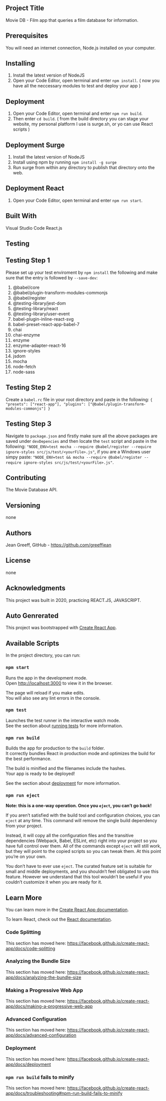 ## Project Title
Movie DB - Film app that queries a film database for information.

## Prerequisites
You will need an internet connection, Node.js installed on your computer.

## Installing
1. Install the latest version of NodeJS
2. Open your Code Editor, open terminal and enter `npm install`.
( now you have all the neccessary modules to test and deploy your app )

## Deployment 
1. Open your Code Editor, open terminal and enter `npm run build`.
2. Then enter `cd build`.
 ( from the build directory you can stage your website, my personal platform I use is surge.sh, or yo can use React scripts )

## Deployment Surge
1. Install the latest version of NodeJS
2. Install using npm by running `npm install -g surge`
2. Run surge from within any directory to publish that directory onto the web.

## Deployment React
1. Open your Code Editor, open terminal and enter `npm run start`.


## Built With 
Visual Studio Code
React.js

## Testing
## Testing Step 1
Please set up your test enviroment by `npm install` the following and make sure that the entry is followed by `--save-dev`:
1. @babel/core
2.  @babel/plugin-transform-modules-commonjs
3. @babel/register
4. @testing-library/jest-dom
5. @testing-library/react
6. @testing-library/user-event
7. babel-plugin-inline-react-svg
8. babel-preset-react-app-babel-7
9. chai
10. chai-enzyme
11. enzyme
12. enzyme-adapter-react-16
13. ignore-styles
14. jsdom
15. mocha
16. node-fetch
17. node-sass
## Testing Step 2 
Create a `babel.rc` file in your root directory and paste in the following: 
`{    
    "presets": ["react-app"],
    "plugins": ["@babel/plugin-transform-modules-commonjs"]
}`

## Testing Step 3
Navigate to `package.json` and firstly make sure all the above packages are saved under `devDepencies` and then locate
the `test` script and paste in the following: `"NODE_ENV=test mocha --require @babel/register --require ignore-styles src/js/test/<yourFile>.js"`,
if you are a Windows user simpy paste: `"NODE_ENV=test && mocha --require @babel/register --require ignore-styles src/js/test/<yourFile>.js"`.

   

## Contributing
The Movie Database API.

## Versioning
none

## Authors
Jean Greeff, GitHub - https://github.com/greeffjean

## License
none


## Acknowledgments
This project was built in 2020, practicing REACT.JS, JAVASCRIPT.



## Auto Genrerated 
This project was bootstrapped with [Create React App](https://github.com/facebook/create-react-app).

## Available Scripts

In the project directory, you can run:

### `npm start`

Runs the app in the development mode.<br />
Open [http://localhost:3000](http://localhost:3000) to view it in the browser.

The page will reload if you make edits.<br />
You will also see any lint errors in the console.

### `npm test`

Launches the test runner in the interactive watch mode.<br />
See the section about [running tests](https://facebook.github.io/create-react-app/docs/running-tests) for more information.

### `npm run build`

Builds the app for production to the `build` folder.<br />
It correctly bundles React in production mode and optimizes the build for the best performance.

The build is minified and the filenames include the hashes.<br />
Your app is ready to be deployed!

See the section about [deployment](https://facebook.github.io/create-react-app/docs/deployment) for more information.

### `npm run eject`

**Note: this is a one-way operation. Once you `eject`, you can’t go back!**

If you aren’t satisfied with the build tool and configuration choices, you can `eject` at any time. This command will remove the single build dependency from your project.

Instead, it will copy all the configuration files and the transitive dependencies (Webpack, Babel, ESLint, etc) right into your project so you have full control over them. All of the commands except `eject` will still work, but they will point to the copied scripts so you can tweak them. At this point you’re on your own.

You don’t have to ever use `eject`. The curated feature set is suitable for small and middle deployments, and you shouldn’t feel obligated to use this feature. However we understand that this tool wouldn’t be useful if you couldn’t customize it when you are ready for it.

## Learn More

You can learn more in the [Create React App documentation](https://facebook.github.io/create-react-app/docs/getting-started).

To learn React, check out the [React documentation](https://reactjs.org/).

### Code Splitting

This section has moved here: https://facebook.github.io/create-react-app/docs/code-splitting

### Analyzing the Bundle Size

This section has moved here: https://facebook.github.io/create-react-app/docs/analyzing-the-bundle-size

### Making a Progressive Web App

This section has moved here: https://facebook.github.io/create-react-app/docs/making-a-progressive-web-app

### Advanced Configuration

This section has moved here: https://facebook.github.io/create-react-app/docs/advanced-configuration

### Deployment

This section has moved here: https://facebook.github.io/create-react-app/docs/deployment

### `npm run build` fails to minify

This section has moved here: https://facebook.github.io/create-react-app/docs/troubleshooting#npm-run-build-fails-to-minify
